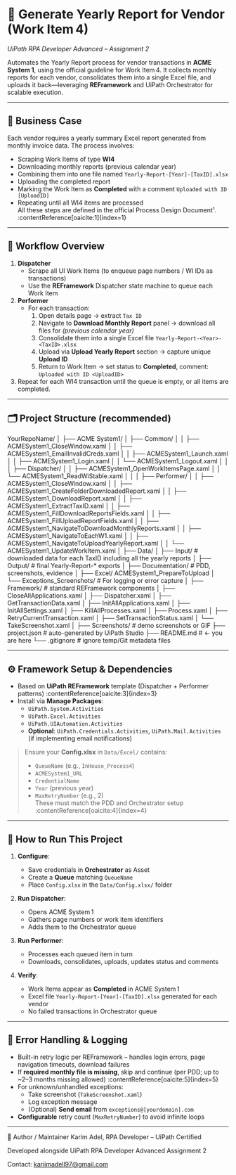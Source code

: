 # 🧩 Generate Yearly Report for Vendor (Work Item 4)  
*UiPath RPA Developer Advanced – Assignment 2*  

Automates the Yearly Report process for vendor transactions in **ACME System 1**, using the official guideline for Work Item 4. It collects monthly reports for each vendor, consolidates them into a single Excel file, and uploads it back—leveraging **REFramework** and UiPath Orchestrator for scalable execution.

---

## 📌 Business Case  
Each vendor requires a yearly summary Excel report generated from monthly invoice data. The process involves:  
- Scraping Work Items of type **WI4**  
- Downloading monthly reports (previous calendar year)  
- Combining them into one file named `Yearly-Report-[Year]-[TaxID].xlsx`  
- Uploading the completed report  
- Marking the Work Item as **Completed** with a comment `Uploaded with ID [UploadID]`  
- Repeating until all WI4 items are processed  
All these steps are defined in the official Process Design Document¹. :contentReference[oaicite:1]{index=1}

---

## 🤖 Workflow Overview  
1. **Dispatcher**  
   - Scrape all UI Work Items (to enqueue page numbers / WI IDs as transactions)  
   - Use the **REFramework** Dispatcher state machine to queue each Work Item  
2. **Performer**  
   - For each transaction:  
     1. Open details page → extract `Tax ID`  
     2. Navigate to **Download Monthly Report** panel → download all files for *(previous calendar year)*  
     3. Consolidate them into a single Excel file `Yearly-Report-<Year>-<TaxID>.xlsx`  
     4. Upload via **Upload Yearly Report** section → capture unique **Upload ID**  
     5. Return to Work Item → set status to **Completed**, comment: `Uploaded with ID <UploadID>`  
3. Repeat for each WI4 transaction until the queue is empty, or all items are completed.

---

## 🗂 Project Structure (recommended)
YourRepoName/
│
├── ACME System1/
│ ├── Common/
│ │ ├── ACMESystem1_CloseWindow.xaml
│ │ ├── ACMESystem1_EmailInvalidCreds.xaml
│ │ ├── ACMESystem1_Launch.xaml
│ │ ├── ACMESystem1_Login.xaml
│ │ └── ACMESystem1_Logout.xaml
│ │
│ ├── Dispatcher/
│ │ ├── ACMESystem1_OpenWorkItemsPage.xaml
│ │ └── ACMESystem1_ReadWiStable.xaml
│ │
│ ├── Performer/
│ │ ├── ACMESystem1_CloseWindow.xaml
│ │ ├── ACMESystem1_CreateFolderDownloadedReport.xaml
│ │ ├── ACMESystem1_DownloadReport.xaml
│ │ ├── ACMESystem1_ExtractTaxID.xaml
│ │ ├── ACMESystem1_FillDownloadReportsFields.xaml
│ │ ├── ACMESystem1_FillUploadReportFields.xaml
│ │ ├── ACMESystem1_NavigateToDownloadMonthlyReports.xaml
│ │ ├── ACMESystem1_NavigateToEachW1.xaml
│ │ ├── ACMESystem1_NavigateToUploadYearlyReport.xaml
│ │ └── ACMESystem1_UpdateWorkItem.xaml
│
├── Data/
│ ├── Input/ # downloaded data for each TaxID including all the yearly reports
│ ├── Output/ # final Yearly-Report-* exports
│ ├── Documentation/ # PDD, screenshots, evidence
│ ├── Excel/ ACMESystem1_PrepareToUpload 
│ └── Exceptions_Screenshots/ # For logging or error capture
│
├── Framework/ # standard REFramework components
│ ├── CloseAllApplications.xaml
│ ├── Dispatcher.xaml
│ ├── GetTransactionData.xaml
│ ├── InitAllApplications.xaml
│ ├── InitAllSettings.xaml
│ ├── KillAllProcesses.xaml
│ ├── Process.xaml
│ ├── RetryCurrentTransaction.xaml
│ ├── SetTransactionStatus.xaml
│ └── TakeScreenshot.xaml
│
├── Screenshots/ # demo screenshots or GIF
├── project.json # auto-generated by UiPath Studio
├── README.md # ← you are here
└── .gitignore # ignore temp/Git metadata files


---

## ⚙️ Framework Setup & Dependencies

- Based on **UiPath REFramework** template (Dispatcher + Performer patterns) :contentReference[oaicite:3]{index=3}
- Install via **Manage Packages**:
  - `UiPath.System.Activities`
  - `UiPath.Excel.Activities`
  - `UiPath.UIAutomation.Activities`
  - **Optional**: `UiPath.Credentials.Activities`, `UiPath.Mail.Activities` (if implementing email notifications)

> Ensure your **Config.xlsx** in `Data/Excel/` contains:  
> - `QueueName` (e.g., `InHouse_Process4`)  
> - `ACMESystem1_URL`  
> - `CredentialName`  
> - `Year` (previous year)  
> - `MaxRetryNumber` (e.g., 2)  
> These must match the PDD and Orchestrator setup :contentReference[oaicite:4]{index=4}

---

## 🚀 How to Run This Project

1. **Configure**:
   - Save credentials in **Orchestrator** as Asset
   - Create a **Queue** matching `QueueName`
   - Place `Config.xlsx` in the `Data/Config.xlsx/` folder

2. **Run Dispatcher**:
   - Opens ACME System 1
   - Gathers page numbers or work item identifiers
   - Adds them to the Orchestrator queue

3. **Run Performer**:
   - Processes each queued item in turn
   - Downloads, consolidates, uploads, updates status and comments

4. **Verify**:
   - Work Items appear as **Completed** in ACME System 1
   - Excel file `Yearly-Report-[Year]-[TaxID].xlsx` generated for each vendor  
   - No failed transactions in Orchestrator queue

---

## 🧠 Error Handling & Logging

- Built-in retry logic per REFramework – handles login errors, page navigation timeouts, download failures
- If **required monthly file is missing**, skip and continue (per PDD; up to ~2–3 months missing allowed) :contentReference[oaicite:5]{index=5}
- For unknown/unhandled exceptions:
  - Take screenshot (`TakeScreenshot.xaml`)
  - Log exception message
  - (Optional) **Send email** from `exceptions@[yourdomain].com`
- **Configurable** retry count (`MaxRetryNumber`) to avoid infinite loops

---

👤 Author / Maintainer
Karim Adel, RPA Developer – UiPath Certified

Developed alongside UiPath RPA Developer Advanced Assignment 2

Contact: kariimadell97@gmail.com 